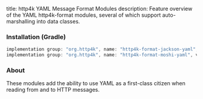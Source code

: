 title: http4k YAML Message Format Modules
description: Feature overview of the YAML http4k-format modules, several of which support auto-marshalling into data classes.

### Installation (Gradle)

```groovy
implementation group: "org.http4k", name: "http4k-format-jackson-yaml", version: "4.19.1.0"
implementation group: "org.http4k", name: "http4k-format-moshi-yaml", version: "4.19.1.0"
```

### About
These modules add the ability to use YAML as a first-class citizen when reading from and to HTTP messages. 

[http4k]: https://http4k.org
